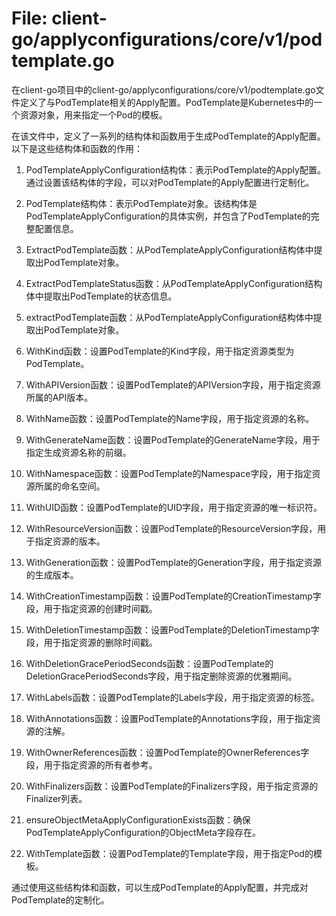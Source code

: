 # File: client-go/applyconfigurations/core/v1/podtemplate.go

在client-go项目中的client-go/applyconfigurations/core/v1/podtemplate.go文件定义了与PodTemplate相关的Apply配置。PodTemplate是Kubernetes中的一个资源对象，用来指定一个Pod的模板。

在该文件中，定义了一系列的结构体和函数用于生成PodTemplate的Apply配置。以下是这些结构体和函数的作用：

1. PodTemplateApplyConfiguration结构体：表示PodTemplate的Apply配置。通过设置该结构体的字段，可以对PodTemplate的Apply配置进行定制化。

2. PodTemplate结构体：表示PodTemplate对象。该结构体是PodTemplateApplyConfiguration的具体实例，并包含了PodTemplate的完整配置信息。

3. ExtractPodTemplate函数：从PodTemplateApplyConfiguration结构体中提取出PodTemplate对象。

4. ExtractPodTemplateStatus函数：从PodTemplateApplyConfiguration结构体中提取出PodTemplate的状态信息。

5. extractPodTemplate函数：从PodTemplateApplyConfiguration结构体中提取出PodTemplate对象。

6. WithKind函数：设置PodTemplate的Kind字段，用于指定资源类型为PodTemplate。

7. WithAPIVersion函数：设置PodTemplate的APIVersion字段，用于指定资源所属的API版本。

8. WithName函数：设置PodTemplate的Name字段，用于指定资源的名称。

9. WithGenerateName函数：设置PodTemplate的GenerateName字段，用于指定生成资源名称的前缀。

10. WithNamespace函数：设置PodTemplate的Namespace字段，用于指定资源所属的命名空间。

11. WithUID函数：设置PodTemplate的UID字段，用于指定资源的唯一标识符。

12. WithResourceVersion函数：设置PodTemplate的ResourceVersion字段，用于指定资源的版本。

13. WithGeneration函数：设置PodTemplate的Generation字段，用于指定资源的生成版本。

14. WithCreationTimestamp函数：设置PodTemplate的CreationTimestamp字段，用于指定资源的创建时间戳。

15. WithDeletionTimestamp函数：设置PodTemplate的DeletionTimestamp字段，用于指定资源的删除时间戳。

16. WithDeletionGracePeriodSeconds函数：设置PodTemplate的DeletionGracePeriodSeconds字段，用于指定删除资源的优雅期间。

17. WithLabels函数：设置PodTemplate的Labels字段，用于指定资源的标签。

18. WithAnnotations函数：设置PodTemplate的Annotations字段，用于指定资源的注解。

19. WithOwnerReferences函数：设置PodTemplate的OwnerReferences字段，用于指定资源的所有者参考。

20. WithFinalizers函数：设置PodTemplate的Finalizers字段，用于指定资源的Finalizer列表。

21. ensureObjectMetaApplyConfigurationExists函数：确保PodTemplateApplyConfiguration的ObjectMeta字段存在。

22. WithTemplate函数：设置PodTemplate的Template字段，用于指定Pod的模板。

通过使用这些结构体和函数，可以生成PodTemplate的Apply配置，并完成对PodTemplate的定制化。

